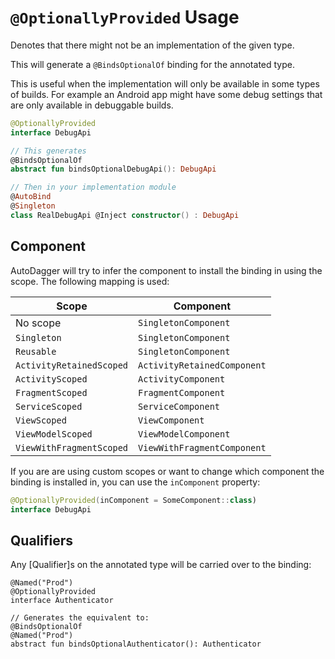 # `@OptionallyProvided` Usage
Denotes that there might not be an implementation of the given type.

This will generate a `@BindsOptionalOf` binding for the annotated type.

This is useful when the implementation will only be available in some types of builds. For example
an Android app might have some debug settings that are only available in debuggable builds.

```kotlin
@OptionallyProvided
interface DebugApi

// This generates
@BindsOptionalOf
abstract fun bindsOptionalDebugApi(): DebugApi

// Then in your implementation module
@AutoBind
@Singleton
class RealDebugApi @Inject constructor() : DebugApi
```

## Component
AutoDagger will try to infer the component to install the binding in using the scope. The following mapping is used:

| Scope                    | Component                   |
|--------------------------|-----------------------------|
| No scope                 | `SingletonComponent`        |
| `Singleton`              | `SingletonComponent`        |
| `Reusable`               | `SingletonComponent`        |
| `ActivityRetainedScoped` | `ActivityRetainedComponent` |
| `ActivityScoped`         | `ActivityComponent`         |
| `FragmentScoped`         | `FragmentComponent`         |
| `ServiceScoped`          | `ServiceComponent`          |
| `ViewScoped`             | `ViewComponent`             |
| `ViewModelScoped`        | `ViewModelComponent`        |
| `ViewWithFragmentScoped` | `ViewWithFragmentComponent` |

If you are are using custom scopes or want to change which component the binding is installed in, you can use the
`inComponent` property:
```kotlin
@OptionallyProvided(inComponent = SomeComponent::class)
interface DebugApi
```

## Qualifiers
Any [Qualifier]s on the annotated type will be carried over to the binding:
```
@Named("Prod")
@OptionallyProvided
interface Authenticator

// Generates the equivalent to:
@BindsOptionalOf
@Named("Prod")
abstract fun bindsOptionalAuthenticator(): Authenticator
```